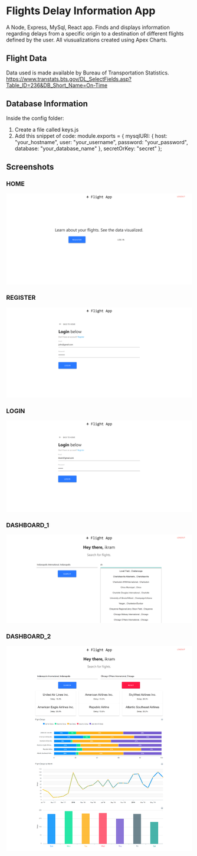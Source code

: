 # Flights Delay Information App
A Node, Express, MySql, React app. Finds and displays information regarding delays from a specific origin to a destination of different flights defined by the user. All viusualizations created using Apex Charts.

## Flight Data
Data used is made available by Bureau of Transportation Statistics. https://www.transtats.bts.gov/DL_SelectFields.asp?Table_ID=236&DB_Short_Name=On-Time

## Database Information
Inside the config folder:
1. Create a file called keys.js
2. Add this snippet of code:
module.exports = {
  mysqlURI: {
    host: "your_hostname",
    user: "your_username",
    password: "your_password",
    database: "your_database_name"
  },
  secretOrKey: "secret"
};


## Screenshots
### HOME
![](screenshots/home_flight_app.png)
### REGISTER
![](screenshots/register_flight_app.png)
### LOGIN
![](screenshots/login_flight_app.png)
### DASHBOARD_1
![](screenshots/dash_1_flight_app.png)
### DASHBOARD_2
![](screenshots/dash_2_flight_app.png)
